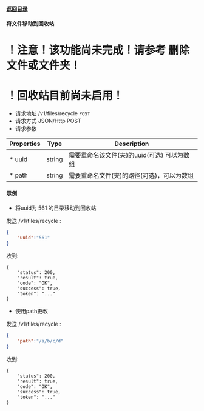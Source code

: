 #### [返回目录](../../)

#### 将文件移动到回收站

# ！注意！该功能尚未完成！请参考 删除文件或文件夹！
# ！回收站目前尚未启用！

* 请求地址 /v1/files/recycle ```POST```
* 请求方式 JSON/Http POST
* 请求参数

| Properties     |  Type  | Description                                          |
|----------------|--------|------------------------------------------------------|
| * uuid         | string | 需要重命名该文件(夹)的uuid(可选) 可以为数组              |
| * path         | string | 需要重命名文件(夹)的路径(可选)，可以为数组                 |




#### 示例

* 将uuid为 561 的目录移动到回收站

发送 /v1/files/recycle :
```json
{
	"uuid":"561"
}
```
收到:
```
{
    "status": 200,
    "result": true,
    "code": "OK",
    "success": true,
    "token": "..."
}
```

*  使用path更改

发送 /v1/files/recycle :
```json
{
	"path":"/a/b/c/d"
}
```
收到:
```
{
    "status": 200,
    "result": true,
    "code": "OK",
    "success": true,
    "token": "..."
}
```
